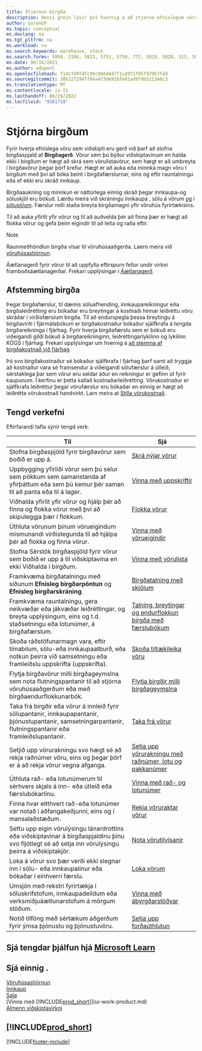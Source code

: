 ```yaml
---
title: Stjórnun birgða
description: Þessi grein lýsir því hvernig á að stjórna efnislegum vörum sem eru í viðskiptum í með því að stofna birgðavöruspjald.
author: SorenGP
ms.topic: conceptual
ms.devlang: na
ms.tgt_pltfrm: na
ms.workload: na
ms.search.keywords: warehouse, stock
ms.search.forms: 5804, 2106, 5823, 5751, 5750, 772, 5829, 5828, 513, 304, 40, 38, 167, 117, 5827, 9223, 158, 354, 9152, 286, 5754, 5402, 209, 297, 298, 99000782
ms.date: 06/16/2021
ms.author: edupont
ms.openlocfilehash: f14c7d9f4fc99c0b6d44ff1cd971f05f979b7fdd
ms.sourcegitcommit: 38b1272947f64a473de910fe81ad97db5213e6c3
ms.translationtype: MT
ms.contentlocale: is-IS
ms.lasthandoff: 08/29/2022
ms.locfileid: "9361719"
---
```

# <a name="manage-inventory"></a>Stjórna birgðum

Fyrir hverja efnislega vöru sem viðskipti eru gerð við þarf að stofna birgðaspjald af **Birgðagerð**. Vörur sem þú býður viðskiptavinum en halda ekki í birgðum er hægt að skrá sem vörulistavörur, sem hægt er að umbreyta í birgðavörur þegar þörf krefur. Hægt er að auka eða minnka magn vöru í birgðum með því að bóka beint í birgðafærslurnar, eins og eftir rauntalningu eða ef ekki eru skráð innkaup.

Birgðaaukning og minnkun er náttúrlega einnig skráð þegar innkaupa-og söluskjöl eru bókuð. Lærðu meira við skráningu innkaupa [,](purchasing-how-record-purchases.md) sölu á vörum [og](sales-how-sell-products.md) í [sölusölum](sales-how-invoice-sales.md). Færslur milli staða breyta birgðamagni yfir vöruhús fyrirtækisins.

Til að auka yfirlit yfir vörur og til að auðvelda þér að finna þær er hægt að flokka vörur og gefa þeim eigindir til að leita og raða eftir.

> [!NOTE]
> Raunmeðhöndlun birgða vísar til vöruhúsaaðgerða. Laern meira við [vöruhúsastjórnun](warehouse-manage-warehouse.md).

Áætlanagerð fyrir vörur til að uppfylla eftirspurn fellur undir virkni framboðsáætlanagerðar. Frekari upplýsingar í [Áætlanagerð](production-planning.md).  

## <a name="inventory-reconciliation"></a>Afstemming birgða

Þegar birgðafærslur, til dæmis söluafhending, innkaupareikningur eða birgðaleiðrétting eru bókaðar eru breytingar á kostnaði hinnar leiðréttu vöru skráðar í virðisfærslum birgða. Til að endurspegla þessa breytingu á birgðavirði í fjármálabókum er birgðakostnaður bókaður sjálfkrafa á tengda birgðareikninga í fjárhag. Fyrir hverja birgðafærslu sem er bókuð eru viðeigandi gildi bókuð á birgðareikninginn, leiðréttingarlykilinn og lykilinn KÓGS í fjárhag. Frekari upplýsingar um hvernig á [að stemma af birgðakostnað við fjárhag](finance-how-to-post-inventory-costs-to-the-general-ledger.md).

Þó svo birgðakostnaður sé bókaður sjálfkrafa í fjárhag þarf samt að tryggja að kostnaður vara sé framsendur á viðeigandi sölufærslur á útleið, sérstaklega þar sem vörur eru seldar áður en reikningur er gefinn út fyrir kaupunum. Í kerfinu er þetta kallað kostnaðarleiðrétting. Vörukostnaður er sjálfkrafa leiðréttur þegar vörufærslur eru bókaðar en einnig er hægt að leiðrétta vörukostnað handvirkt. Larn meira at [Stilla vörukostnað](inventory-how-adjust-item-costs.md).  

## <a name="related-tasks"></a>Tengd verkefni

Eftirfarandi tafla sýnir tengd verk.

|Til |Sjá |
|---|----|
|Stofna birgðaspjöld fyrir birgðavörur sem boðið er upp á.|[Skrá nýjar vörur](inventory-how-register-new-items.md)|
|Uppbygging yfirliði vörur sem þú selur sem pökkum sem samanstanda af yfirþáttum eða sem þú kemur þér saman til að panta eða til á lager.|[Vinna með uppskriftir](inventory-how-work-BOMs.md)|
|Viðhalda yfirlit yfir vörur og hjálp þér að finna og flokka vörur með því að skipuleggja þær í flokkum.|[Flokka vörur](inventory-how-categorize-items.md)|
|Úthluta vörunum þínum vörueigindum mismunandi virðistegunda til að hjálpa þér að flokka og finna vörur.|[Vinna með vörueigindir](inventory-how-work-item-attributes.md)|
|Stofna Sérstök birgðaspjöld fyrir vörur sem boðið er upp á til viðskiptavina en ekki Viðhalda í birgðum.|[Vinna með vörulista](inventory-how-work-nonstock-items.md)|
|Framkvæma birgðatalningu með síðunum **Efnisleg birgðarpöntun** og **Efnisleg birgðarskráning**.|[Birgðatalning með skjölum](inventory-how-count-inventory-with-documents.md)|
|Framkvæma rauntalningu, gera neikvæðar eða jákvæðar leiðréttingar, og breyta upplýsingum, eins og t.d. staðsetningu eða lotunúmer, á birgðafærslum.|[Talning, breytingar og endurflokkun birgða með færslubókum](inventory-how-count-adjust-reclassify.md)|
|Skoða ráðstöfunarmagn vara, eftir tímabilum, sölu-eða innkaupaatburð, eða notkun þeirra við samsetningu eða framleiðslu uppskrifta (uppskrifta).|[Skoða tiltækileika vöru](inventory-how-availability-overview.md)|
|Flytja birgðavörur milli birgðageymslna sem nota flutningspantanir til að stjórna vöruhúsaaðgerðum eða með birgðaendurflokkunarbók.|[Flytja birgðir milli birgðageymslna](inventory-how-transfer-between-locations.md)|
|Taka frá birgðir eða vörur á innleið fyrir sölupantanir, innkaupapantanir, þjónustupantanir, samsetningarpantanir, flutningspantanir eða framleiðslupantanir.|[Taka frá vörur](inventory-how-to-reserve-items.md)|
|Setjið upp vörurakningu svo hægt sé að rekja raðnúmer vöru, eins og þegar þörf er á að rekja vörur vegna afganga.|[Setja upp vörurakningu með raðnúmer, lotu og pakkanúmer](inventory-how-setup-item-tracking.md)|
|Úthluta rað- eða lotunúmerum til sérhvers skjals á inn- eða útleið eða færslubókarlínu.|[Vinna með rað- og lotunúmer](inventory-how-work-item-tracking.md)|
|Finna hvar eitthvert rað-eða lotunúmer var notað í aðfangakeðjunni, eins og í mansalaðstæðum.|[Rekja vöruraktar vörur](inventory-how-to-trace-item-tracked-items.md)|
|Settu upp eigin vörulýsingu lánardrottins eða viðskiptavinar á birgðaspjaldinu þínu svo fljótlegt sé að setja inn vörulýsingu þeirra á viðskiptakjör.|[Nota vörutilvísanir](inventory-how-use-item-cross-refs.md)|
|Loka á vörur svo þær verði ekki slegnar inn í sölu- eða innkaupalínur eða bókaðar í einhverri færslu.|[Loka vörum](inventory-how-block-items.md)|
|Umsjón með rekstri fyrirtækja í söluskrifstofum, innkaupadeildum eða verksmiðjuáætlunarstofum á mörgum stöðum.|[Vinna með ábyrgðarstöðvar](inventory-responsibility-centers.md)|
|Notið tilföng með sértækum aðgerðum fyrir ýmsa þjónustu og þjónustuvöru.|[Setja upp forðaúthlutun](service-how-setup-resource-allocation.md)|

## <a name="see-related-training-at-microsoft-learn"></a>Sjá tengdar þjálfun hjá [Microsoft Learn](/learn/paths/get-started-inventory-management/)

## <a name="see-also"></a>Sjá einnig .

[Vöruhúsastjórnun](warehouse-manage-warehouse.md)  
[Innkaup](purchasing-manage-purchasing.md)  
[Sala](sales-manage-sales.md)  
[Vinna með [!INCLUDE[prod_short](includes/prod_short.md)]](ui-work-product.md)  
[Almenn viðskiptavirkni](ui-across-business-areas.md)  

## [!INCLUDE[prod_short](includes/free_trial_md.md)]  

[!INCLUDE[footer-include](includes/footer-banner.md)]
